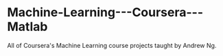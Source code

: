 # Machine-Learning---Coursera---Matlab
All of Coursera's Machine Learning course projects taught by Andrew Ng.
